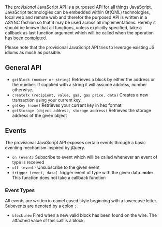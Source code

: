 The *provisional* JavaScript API is a purposed API for all things JavaScript. JavaScript technologies can be embedded within Qt(QML) technologies, local web and remote web and therefor the purposed API is written in a ASYNC fashion so that it may be used across all implementations. Hereby it should be known that all functions, unless explicitly specified, take a callback as last function argument which will be called when the operation has been completed.

Please note that the provisional JavaScript API tries to leverage existing JS idioms as much as possible.

## General API

* `getBlock (number or string)`
    Retrieves a block by either the address or the number. If supplied with a string it will assume address, number otherwise.
* `createTx (recipient, value, gas, gas price, data)`
    Creates a new transaction using your current key.
* `getKey (none)`
    Retrieves your current key in hex format
* `getStorage (object address, storage address)`
    Retrieves the storage address of the given object

## Events

The provisional JavaScript API exposes certain events through a basic eventing mechanism inspired by jQuery.

* `on (event)`
    Subscribe to event which will be called whenever an event of type <event> is received
* `off (event)`
    Unsubscribe to the given event
* `trigger (event, data)`
    Trigger event of type <event> with the given data. **note:** This function does not take a callback function
    
### Event Types

All events are written in camel cased style beginning with a lowercase letter. Subevents are denoted by a colon `:`.

* `block:new` Fired when a new valid block has been found on the wire. The attached value of this call is a block.
